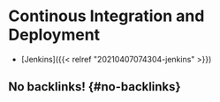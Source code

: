 # Continous Integration and Deployment


-   [Jenkins]({{< relref "20210407074304-jenkins" >}})


## No backlinks! {#no-backlinks}
